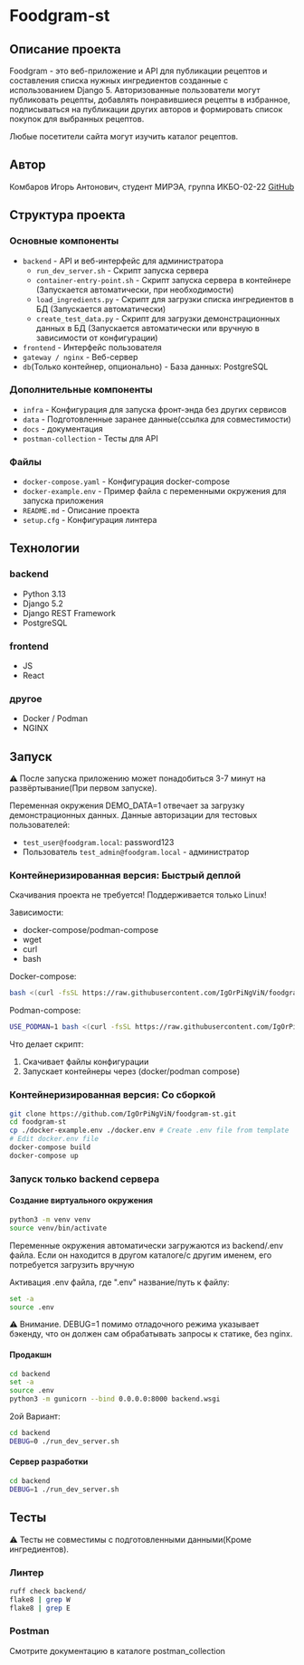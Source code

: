 # Foodgram-st

## Описание проекта

Foodgram - это веб-приложение и API для публикации рецептов и составления списка нужных ингредиентов созданные с использованием Django 5. Авторизованные пользователи могут публиковать рецепты, добавлять понравившиеся рецепты в избранное, подписываться на публикации других авторов и формировать список покупок для выбранных рецептов.

Любые посетители сайта могут изучить каталог рецептов.

## Автор

Комбаров Игорь Антонович, студент МИРЭА, группа ИКБО-02-22
[GitHub](https://github.com/IgOrPiNgViN/foodgram-st)

## Структура проекта

### Основные компоненты

- `backend` - API и веб-интерфейс для администратора
  - `run_dev_server.sh` - Скрипт запуска сервера
  - `container-entry-point.sh` - Скрипт запуска сервера в контейнере (Запускается автоматически, при необходимости)
  - `load_ingredients.py` - Скрипт для загрузки списка ингредиентов в БД (Запускается автоматически)
  - `create_test_data.py` - Скрипт для загрузки демонстрационных данных в БД (Запускается автоматически или вручную в зависимости от конфигурации)
- `frontend` - Интерфейс пользователя
- `gateway / nginx` - Веб-сервер
- `db`(Только контейнер, опционально) - База данных: PostgreSQL

### Дополнительные компоненты

- `infra` - Конфигурация для запуска фронт-энда без других сервисов
- `data` - Подготовленные заранее данные(ссылка для совместимости)
- `docs` - документация
- `postman-collection` - Тесты для API

### Файлы

- `docker-compose.yaml` - Конфигурация docker-compose
- `docker-example.env` - Пример файла с переменными окружения для запуска приложения
- `README.md` - Описание проекта
- `setup.cfg` - Конфигурация линтера

## Технологии

### backend

- Python 3.13
- Django 5.2
- Django REST Framework
- PostgreSQL

### frontend

- JS
- React

### другое

- Docker / Podman
- NGINX

## Запуск

⚠️ После запуска приложению может понадобиться 3-7 минут на развёртывание(При первом запуске).

Переменная окружения DEMO_DATA=1 отвечает за загрузку демонстрационных данных. Данные авторизации для тестовых пользователей:

- `test_user@foodgram.local`: password123
- Пользователь `test_admin@foodgram.local` - администратор

### Контейнеризированная версия: Быстрый деплой

Скачивания проекта не требуется! Поддерживается только Linux!

Зависимости:

- docker-compose/podman-compose
- wget
- curl
- bash

Docker-compose:

```bash
bash <(curl -fsSL https://raw.githubusercontent.com/IgOrPiNgViN/foodgram-st/main/fast_deploy.sh)
```

Podman-compose:

```bash
USE_PODMAN=1 bash <(curl -fsSL https://raw.githubusercontent.com/IgOrPiNgViN/foodgram-st/main/fast_deploy.sh)
```

Что делает скрипт:

1. Скачивает файлы конфигурации
2. Запускает контейнеры через (docker/podman compose)

### Контейнеризированная версия: Со сборкой

```bash
git clone https://github.com/IgOrPiNgViN/foodgram-st.git
cd foodgram-st
cp ./docker-example.env ./docker.env # Create .env file from template
# Edit docker.env file 
docker-compose build 
docker-compose up
```

### Запуск только backend сервера

#### Создание виртуального окружения

```bash
python3 -m venv venv
source venv/bin/activate
```

Переменные окружения автоматически загружаются из backend/.env файла. Если он находится в другом каталоге/с другим именем, его потребуется загрузить вручную

Активация .env файла, где ".env" название/путь к файлу:

```bash
set -a
source .env
```

⚠️ Внимание. DEBUG=1 помимо отладочного режима указывает бэкенду, что он должен сам обрабатывать запросы к статике, без nginx.

#### Продакшн

```bash
cd backend
set -a
source .env
python3 -m gunicorn --bind 0.0.0.0:8000 backend.wsgi
```

2ой Вариант:

```bash
cd backend
DEBUG=0 ./run_dev_server.sh
```

#### Сервер разработки

```bash
cd backend
DEBUG=1 ./run_dev_server.sh
```

## Тесты

⚠️ Тесты не совместимы с подготовленными данными(Кроме ингредиентов).

### Линтер

```bash
ruff check backend/
flake8 | grep W
flake8 | grep E
```

### Postman

Смотрите документацию в каталоге postman_collection
